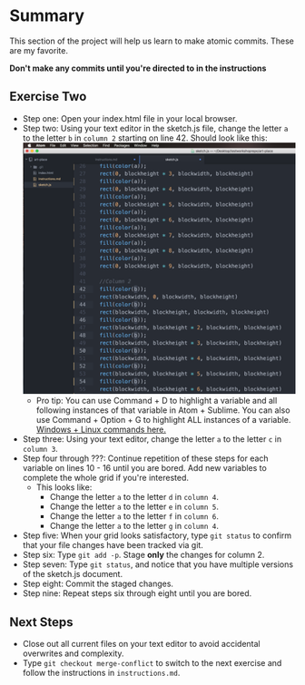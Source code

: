 # Summary
This section of the project will help us learn to make atomic commits. These are my favorite.

**Don't make any commits until you're directed to in the instructions**

## Exercise Two
- Step one: Open your index.html file in your local browser.
- Step two: Using your text editor in the sketch.js file, change the letter `a` to the letter `b` in `column 2` starting on line 42. Should look like this:
  ![ ](./step1.png)
  - Pro tip: You can use Command + D to highlight a variable and all following instances of that variable in Atom + Sublime. You can also use Command + Option + G to highlight ALL instances of a variable. [Windows + Linux commands here.](https://www.sublimetext.com/docs/2/multiple_selection_with_the_keyboard.html)
- Step three: Using your text editor, change the letter `a` to the letter `c` in `column 3`.
- Step four through ???: Continue repetition of these steps for each variable on lines 10 - 16 until you are bored. Add new variables to complete the whole grid if you're interested.
  - This looks like:
    - Change the letter `a` to the letter `d` in `column 4`.
    - Change the letter `a` to the letter `e` in `column 5`.
    - Change the letter `a` to the letter `f` in `column 6`.
    - Change the letter `a` to the letter `g` in `column 4`.
- Step five: When your grid looks satisfactory, type `git status` to confirm that your file changes have been tracked via git.
- Step six: Type `git add -p`. Stage **only** the changes for column 2.
- Step seven: Type `git status`, and notice that you have multiple versions of the sketch.js document.
- Step eight: Commit the staged changes.
- Step nine: Repeat steps six through eight until you are bored.

## Next Steps
- Close out all current files on your text editor to avoid accidental overwrites and complexity.
- Type `git checkout merge-conflict` to switch to the next exercise and follow the instructions in `instructions.md`.
